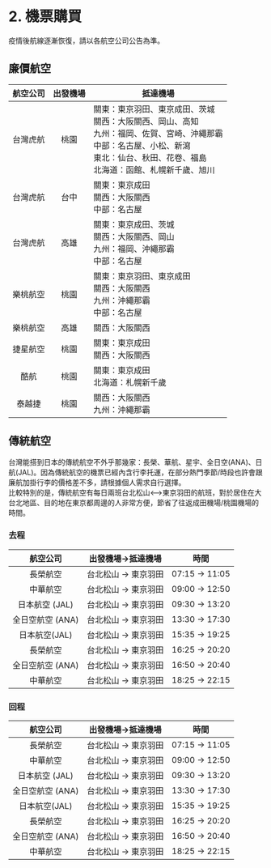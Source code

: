 # 2. 機票購買

疫情後航線逐漸恢復，請以各航空公司公告為準。

## 廉價航空

| 航空公司 | 出發機場 | 抵達機場  |
|:----------:|:----------:|----------|
| 台灣虎航 | 桃園     | 關東：東京羽田、東京成田、茨城 <br>關西：大阪關西、岡山、高知 <br>九州：福岡、佐賀、宮崎、沖繩那霸 <br>中部：名古屋、小松、新瀉 <br>東北：仙台、秋田、花卷、福島 <br>北海道：函館、札幌新千歲、旭川 |
| 台灣虎航 | 台中     | 關東：東京成田 <br>關西：大阪關西 <br>中部：名古屋  |
| 台灣虎航 | 高雄     | 關東：東京成田、茨城 <br>關西：大阪關西、岡山 <br>九州：福岡、沖繩那霸 <br>中部：名古屋  |
| 樂桃航空 | 桃園     | 關東：東京羽田、東京成田 <br>關西：大阪關西 <br>九州：沖繩那霸 <br>中部：名古屋   |
| 樂桃航空 | 高雄     | 關西：大阪關西    |
| 捷星航空 | 桃園     | 關東：東京成田 <br>關西：大阪關西  |
| 酷航     | 桃園     | 關東：東京成田 <br>北海道：札幌新千歲 |
| 泰越捷   | 桃園     | 關西：大阪關西 <br>九州：沖繩那霸 |

## 傳統航空

台灣能搭到日本的傳統航空不外乎那幾家：長榮、華航、星宇、全日空(ANA)、日航(JAL)。因為傳統航空的機票已經內含行李托運，在部分熱門季節/時段也許會跟廉航加掛行李的價格差不多，請根據個人需求自行選擇。  
比較特別的是，傳統航空有每日兩班台北松山<-->東京羽田的航班，對於居住在大台北地區、目的地在東京都周邊的人非常方便，節省了往返成田機場/桃園機場的時間。  

### 去程
|      航空公司     |  出發機場->抵達機場  |      時間      |
|:-----------------:|:--------------------:|:--------------:|
| 長榮航空          | 台北松山 -> 東京羽田 | 07:15 -> 11:05 |
| 中華航空          | 台北松山 -> 東京羽田 | 09:00 -> 12:50 |
| 日本航空  (JAL)   | 台北松山 -> 東京羽田 | 09:30 -> 13:20 |
| 全日空航空  (ANA) | 台北松山 -> 東京羽田 | 13:30 -> 17:30 |
| 日本航空(JAL)     | 台北松山 -> 東京羽田 | 15:35 -> 19:25 |
| 長榮航空          | 台北松山 -> 東京羽田 | 16:25 -> 20:20 |
| 全日空航空  (ANA) | 台北松山 -> 東京羽田 | 16:50 -> 20:40 |
| 中華航空          | 台北松山 -> 東京羽田 | 18:25 -> 22:15 |

### 回程

|      航空公司     |  出發機場->抵達機場  |      時間      |
|:-----------------:|:--------------------:|:--------------:|
| 長榮航空          | 台北松山 -> 東京羽田 | 07:15 -> 11:05 |
| 中華航空          | 台北松山 -> 東京羽田 | 09:00 -> 12:50 |
| 日本航空  (JAL)   | 台北松山 -> 東京羽田 | 09:30 -> 13:20 |
| 全日空航空  (ANA) | 台北松山 -> 東京羽田 | 13:30 -> 17:30 |
| 日本航空(JAL)     | 台北松山 -> 東京羽田 | 15:35 -> 19:25 |
| 長榮航空          | 台北松山 -> 東京羽田 | 16:25 -> 20:20 |
| 全日空航空  (ANA) | 台北松山 -> 東京羽田 | 16:50 -> 20:40 |
| 中華航空          | 台北松山 -> 東京羽田 | 18:25 -> 22:15 |